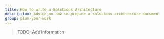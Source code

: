 ```yaml
---
title: How to write a Solutions Architecture 
description: Advice on how to prepare a solutions architecture document
group: plan-your-work
---
```


> TODO: Add Information

